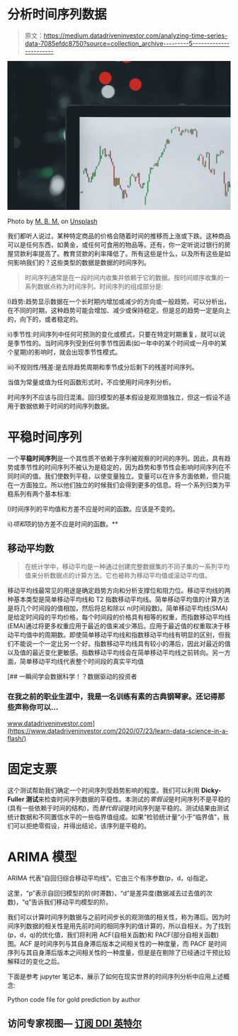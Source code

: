 # 分析时间序列数据

> 原文：<https://medium.datadriveninvestor.com/analyzing-time-series-data-7085efdc8750?source=collection_archive---------5----------------------->

![](img/0ea0d8334311ca8440fcfa8749dde6a7.png)

Photo by [M. B. M.](https://unsplash.com/@m_b_m) on [Unsplash](https://unsplash.com/)

我们都听人说过，某种特定商品的价格会随着时间的推移而上涨或下跌。这种商品可以是任何东西，如黄金，或任何可食用的物品等。还有，你一定听说过银行的房屋贷款利率提高了。教育贷款的利率降低了。所有这些是什么，以及所有这些是如何影响我们的？这些类型的数据是数据的时间序列。

> 时间序列通常是在一段时间内收集并依赖于它的数据。按时间顺序收集的一系列数据点称为时间序列。时间序列的组成部分是:

I)趋势:趋势显示数据在一个长时期内增加或减少的方向或一般趋势。可以分析出，在不同的时期，这种趋势可能会增加、减少或保持稳定。但是总的趋势一定是向上的，向下的，或者稳定的。

ii)季节性:时间序列中任何可预测的变化或模式，只要在特定时期重复，就可以说是季节性的。当时间序列受到任何季节性因素(如一年中的某个时间或一月中的某个星期)的影响时，就会出现季节性模式。

iii)不规则性/残差:是去除趋势周期和季节成分后剩下的残差时间序列。

当值为常量或值为任何函数形式时，不应使用时间序列分析。

时间序列不应该与回归混淆。回归模型的基本假设是观测值独立，但这一假设不适用于数据依赖于时间的时间序列数据。

# 平稳时间序列

一个**平稳时间序列**是一个其性质不依赖于序列被观察的时间的序列。因此，具有趋势或季节性的时间序列不被认为是稳定的，因为趋势和季节性会影响时间序列在不同时间的值。我们使数列平稳，以使变量独立。变量可以在许多方面依赖，但只能在一方面独立。所以他们独立的时候我们会得到更多的信息。将一个系列归类为平稳系列有两个基本标准:

I)时间序列的平均值和方差不应是时间的函数。应该是不变的。

ii)*项和*项的协方差不应是时间的函数。**

## 移动平均数

> 在统计学中，移动平均是一种通过创建完整数据集的不同子集的一系列平均值来分析数据点的计算方法。它也被称为移动平均值或滚动平均值。

移动平均线最常见的用途是确定趋势方向和分析支撑位和阻力位。移动平均线的两种基本类型是简单移动平均线和 T2 指数移动平均线。简单移动平均值的计算方法是将几个时间段的值相加，然后将总和除以 n(时间段数)。简单移动平均线(SMA)是给定时间段的平均价格，每个时间段的价格具有相等的权重，而指数移动平均线(EMA)通过将更多权重应用于最近的值来减少滞后。应用于最近值的权重取决于移动平均值中的周期数。即使简单移动平均线和指数移动平均线有明显的区别，但我们不能说一个一定比另一个好。指数移动平均线具有较小的滞后，因此对最近的值以及值的最近变化更敏感。指数移动平均线会在简单移动平均线之前转向。另一方面，简单移动平均线代表整个时间段的真实平均值

[](https://www.datadriveninvestor.com/2020/07/23/learn-data-science-in-a-flash/) [## 一瞬间学会数据科学！？数据驱动的投资者

### 在我之前的职业生涯中，我是一名训练有素的古典钢琴家。还记得那些声称你可以…

www.datadriveninvestor.com](https://www.datadriveninvestor.com/2020/07/23/learn-data-science-in-a-flash/) 

# 固定支票

这个测试帮助我们确定一个时间序列受趋势影响的程度。我们可以利用 **Dicky-Fuller 测试**来检查时间序列数据的平稳性。本测试的*零假设*是时间序列不是平稳的(具有一些依赖于时间的结构)，而*替代假设*是时间序列是平稳的。测试结果由测试统计数据和不同置信水平的一些临界值组成。如果“检验统计量”小于“临界值”，我们可以拒绝零假设，并得出结论，该序列是平稳的。

# ARIMA 模型

ARIMA 代表“自回归综合移动平均线”。它由三个有序参数(p，d，q)指定。

这里，“p”表示自回归模型的阶(时滞数)，“d”是差异度(数据减去过去值的次数)，“q”告诉我们移动平均模型的阶。

我们可以计算时间序列数据与之前时间步长的观测值的相关性，称为滞后。因为时间序列数据的相关性是用先前时间的相同序列的值计算的，所以自相关。为了找到(p，d，q)的优化值，我们将利用 ACF(自相关函数)和 PACF(部分自相关函数)图。ACF 是时间序列与其自身滞后版本之间相关性的一种度量，而 PACF 是时间序列与其自身滞后版本之间相关性的一种度量，但是是在剔除了已经通过干预比较解释过的变化之后。

下面是参考 jupyter 笔记本，展示了如何在现实世界的时间序列分析中应用上述概念:

Python code file for gold prediction by author

## 访问专家视图— [订阅 DDI 英特尔](https://datadriveninvestor.com/ddi-intel)